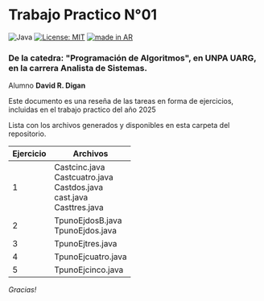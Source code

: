 # Trabajo Practico N°01

![Java](https://badgen.net/badge/Java/codigo/red?icon=java)
[![License: MIT](https://img.shields.io/badge/License-MIT-yellow.svg)](https://opensource.org/licenses/MIT)
<a href="https://github.com/pedromxavier/flag-badges">
    <img src="https://raw.githubusercontent.com/pedromxavier/flag-badges/main/badges/AR.svg" alt="made in AR">
</a>

### De la catedra: "Programación de Algoritmos", en UNPA UARG, en la carrera Analista de Sistemas.

 Alumno **David R. Digan**

Este documento es una reseña de las tareas en forma de ejercicios, incluidas en el trabajo practico del año 2025

Lista con los archivos generados y disponibles en esta carpeta del repositorio.


| Ejercicio | Archivos |
| --- | --- |
| 1   | Castcinc.java  <br>Castcuatro.java  <br>Castdos.java  <br>cast.java  <br>Casttres.java |
| 2   | TpunoEjdosB.java  <br>TpunoEjdos.java |
| 3   | TpunoEjtres.java |
| 4   | TpunoEjcuatro.java |
| 5   | TpunoEjcinco.java |

*Gracias!*